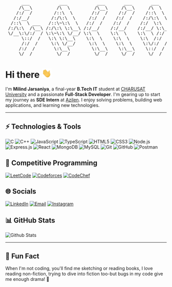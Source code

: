 <pre>
      ___           ___           ___       ___       ___     
     /\__\         /\  \         /\__\     /\__\     /\  \    
    /:/  /        /::\  \       /:/  /    /:/  /    /::\  \   
   /:/__/        /:/\:\  \     /:/  /    /:/  /    /:/\:\  \  
  /::\  \ ___   /::\~\:\  \   /:/  /    /:/  /    /:/  \:\  \ 
 /:/\:\  /\__\ /:/\:\ \:\__\ /:/__/    /:/__/    /:/__/ \:\__\
 \/__\:\/:/  / \:\~\:\ \/__/ \:\  \    \:\  \    \:\  \ /:/  /
      \::/  /   \:\ \:\__\    \:\  \    \:\  \    \:\  /:/  / 
      /:/  /     \:\ \/__/     \:\  \    \:\  \    \:\/:/  /  
     /:/  /       \:\__\        \:\__\    \:\__\    \::/  /   
     \/__/         \/__/         \/__/     \/__/     \/__/    
</pre>

# Hi there <img src="https://raw.githubusercontent.com/MilindJarsaniya21/MilindJarsaniya21/refs/heads/main/wave.gif" width="30">

I'm **Milind Jarsaniya**, a final-year **B.Tech IT** student at [CHARUSAT University](https://www.charusat.ac.in) and a passionate **Full-Stack Developer**. I'm gearing up to start my journey as **SDE Intern** at [Azilen](https://www.azilen.com). I enjoy solving problems, building web applications, and learning new technologies.

---

## ⚡ Technologies & Tools

<!-- ### Languages -->
<!-- ### Frameworks & Libraries -->
<!-- ### Databases -->
<!-- ### Tools -->
![C](https://img.shields.io/badge/-C-A8B9CC?style=flat-square&logo=c&logoColor=white)
![C++](https://img.shields.io/badge/-C++-00599C?style=flat-square&logo=c%2B%2B&logoColor=white)
![JavaScript](https://img.shields.io/badge/-JavaScript-F7DF1E?style=flat-square&logo=javascript&logoColor=black)
![TypeScript](https://img.shields.io/badge/-TypeScript-3178C6?style=flat-square&logo=typescript&logoColor=white)
![HTML5](https://img.shields.io/badge/-HTML5-E34F26?style=flat-square&logo=html5&logoColor=white)
![CSS3](https://img.shields.io/badge/-CSS3-1572B6?style=flat-square&logo=css3&logoColor=white)
![Node.js](https://img.shields.io/badge/-Node.js-339933?style=flat-square&logo=node.js&logoColor=white)
![Express.js](https://img.shields.io/badge/-Express.js-000000?style=flat-square&logo=express&logoColor=white)
![React](https://img.shields.io/badge/-React-61DAFB?style=flat-square&logo=react&logoColor=black)
![MongoDB](https://img.shields.io/badge/-MongoDB-47A248?style=flat-square&logo=mongodb&logoColor=white)
![MySQL](https://img.shields.io/badge/-MySQL-4479A1?style=flat-square&logo=mysql&logoColor=white)
![Git](https://img.shields.io/badge/-Git-F05033?style=flat-square&logo=git&logoColor=white)
![GitHub](https://img.shields.io/badge/-GitHub-181717?style=flat-square&logo=github&logoColor=white)
![Postman](https://img.shields.io/badge/-Postman-FF6C37?style=flat-square&logo=postman&logoColor=white)

## 🌟 Competitive Programming

[![LeetCode](https://img.shields.io/badge/-LeetCode-FFA116?style=flat-square&logo=LeetCode&logoColor=white)](https://leetcode.com/thriver21)
[![Codeforces](https://img.shields.io/badge/-Codeforces-1F8ACB?style=flat-square&logo=Codeforces&logoColor=white)](https://codeforces.com/profile/thriver21)
[![CodeChef](https://img.shields.io/badge/-CodeChef-5B4638?style=flat-square&logo=CodeChef&logoColor=white)](https://www.codechef.com/users/milind21)

## 🌐 Socials

[![LinkedIn](https://img.shields.io/badge/LinkedIn-0077B5?style=social&logo=linkedin&logoColor=0077B5)](https://www.linkedin.com/in/milind-jarsaniya)
[![Email](https://img.shields.io/badge/Email-D14836?style=social&logo=gmail&logoColor=D14836)](mailto:milindjarsaniya21@gmail.com)
[![Instagram](https://img.shields.io/badge/Instagram-E4405F?style=social&logo=instagram&logoColor=E4405F)](https://www.instagram.com/milindjarsaniya_21)


## 📊 GitHub Stats

![Github Stats](https://github-readme-stats.vercel.app/api/?username=MilindJarsaniya21&show_icons=true&rank_icon=github&title_color=fff&icon_color=79ff97&text_color=9f9f9f&bg_color=151515)

---

## 🚀 Fun Fact

When I'm not coding, you'll find me sketching or reading books, I love reading non-fiction, trying to dive into fiction too-but bugs in my code give me enough drama! 🐞